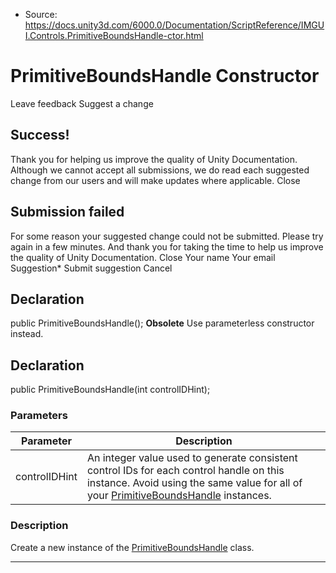 * Source: https://docs.unity3d.com/6000.0/Documentation/ScriptReference/IMGUI.Controls.PrimitiveBoundsHandle-ctor.html

# PrimitiveBoundsHandle Constructor
Leave feedback
Suggest a change
## Success!
Thank you for helping us improve the quality of Unity Documentation. Although we cannot accept all submissions, we do read each suggested change from our users and will make updates where applicable.
Close
## Submission failed
For some reason your suggested change could not be submitted. Please <a>try again</a> in a few minutes. And thank you for taking the time to help us improve the quality of Unity Documentation.
Close
Your name Your email Suggestion* Submit suggestion
Cancel
## Declaration
public PrimitiveBoundsHandle(); 
**Obsolete** Use parameterless constructor instead.
## Declaration
public PrimitiveBoundsHandle(int controlIDHint); 
### Parameters
Parameter | Description  
---|---  
controlIDHint | An integer value used to generate consistent control IDs for each control handle on this instance. Avoid using the same value for all of your [PrimitiveBoundsHandle](https://docs.unity3d.com/6000.0/Documentation/ScriptReference/IMGUI.Controls.PrimitiveBoundsHandle.html) instances.  
### Description
Create a new instance of the [PrimitiveBoundsHandle](https://docs.unity3d.com/6000.0/Documentation/ScriptReference/IMGUI.Controls.PrimitiveBoundsHandle.html) class.
* * *
